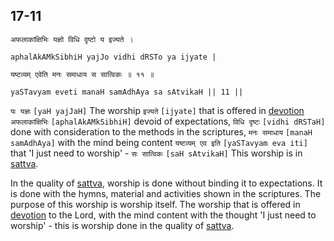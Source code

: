 ## 17-11


```shloka-sa
अफलाकांक्षिभिः यज्ञो विधि दृष्टो य इज्यते ।
```
```shloka-sa-hk
aphalAkAMkSibhiH yajJo vidhi dRSTo ya ijyate |
```
```shloka-sa
यष्टव्यम् एवेति मनः समाधाय स सात्विकः ॥ ११ ॥
```
```shloka-sa-hk
yaSTavyam eveti manaH samAdhAya sa sAtvikaH || 11 ||
```

`यः यज्ञः` `[yaH yajJaH]` The worship `इज्यते` `[ijyate]` that is offered in [devotion](bhakti_a_defn) `अफलाकांक्षिभिः` `[aphalAkAMkSibhiH]` devoid of expectations, `विधि दृष्टः` `[vidhi dRSTaH]` done with consideration to the methods in the scriptures, `मनः समाधाय` `[manaH samAdhAya]` with the mind being content `यष्टव्यम् एव इति` `[yaSTavyam eva iti]` that 'I just need to worship' - `सः सात्विकः` `[saH sAtvikaH]` This worship is in [sattva](sattva).



In the quality of [sattva](sattva), worship is done without binding it to expectations. It is done with the hymns, material and activities shown in the scriptures. The purpose of this worship is worship itself. The worship that is offered in [devotion](bhakti_a_defn) to the Lord, with the mind content with the thought 'I just need to worship' - this is worship done in the quality of [sattva](sattva).

